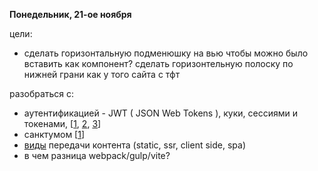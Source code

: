 
**Понедельник, 21-ое ноября**

цели:
-  сделать горизонтальную подменюшку на вью чтобы можно было вставить как компонент? сделать горизонтельную полоску по нижней грани как у того сайта с тфт

разобраться с:
-  аутентификацией - JWT ( JSON Web Tokens ), куки, сессиями и токенами, [[1](https://www.youtube.com/watch?v=soGRyl9ztjI&ab_channel=JavaBrains), [2](https://www.youtube.com/watch?v=GhrvZ5nUWNg&ab_channel=ValentinDespa), [3](https://www.youtube.com/watch?v=UtwoccMZtvY&ab_channel=MohamedSaid)]
-  санктумом [[1](https://www.youtube.com/watch?v=Kd3hcrxtTHA&ab_channel=MohamedSaid)]
-  [виды](https://www.youtube.com/watch?v=nnXiXTYBIeU&ab_channel=MohamedSaid) передачи контента (static, ssr, client side, spa)
-  в чем разница webpack/gulp/vite?